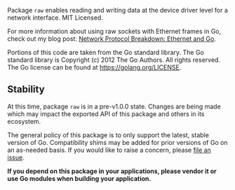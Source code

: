 Package `raw` enables reading and writing data at the device driver level for
a network interface.  MIT Licensed.

For more information about using raw sockets with Ethernet frames in Go, check
out my blog post: [Network Protocol Breakdown: Ethernet and Go](https://medium.com/@sonnt85/gonetwork/network-protocol-breakdown-ethernet-and-go-de985d726cc1).

Portions of this code are taken from the Go standard library.  The Go
standard library is Copyright (c) 2012 The Go Authors. All rights reserved.
The Go license can be found at https://golang.org/LICENSE.

## Stability

At this time, package `raw` is in a pre-v1.0.0 state. Changes are being made
which may impact the exported API of this package and others in its ecosystem.

The general policy of this package is to only support the latest, stable version
of Go. Compatibility shims may be added for prior versions of Go on an as-needed
basis. If you would like to raise a concern, please [file an issue](https://github.com/sonnt85/gonetwork/raw/issues/new).

**If you depend on this package in your applications, please vendor it or use Go
modules when building your application.**
